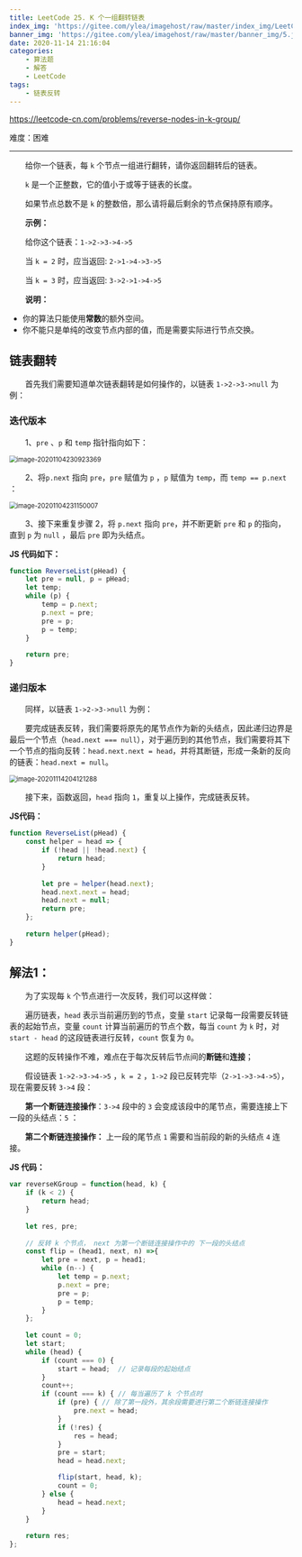 ```yaml
---
title: LeetCode 25. K 个一组翻转链表
index_img: 'https://gitee.com/ylea/imagehost/raw/master/index_img/LeetCode.jpg'
banner_img: 'https://gitee.com/ylea/imagehost/raw/master/banner_img/5.jpg'
date: 2020-11-14 21:16:04
categories:
    - 算法题
    - 解答
    - LeetCode
tags:
    - 链表反转
---
```



https://leetcode-cn.com/problems/reverse-nodes-in-k-group/

难度：困难

---

&emsp;&emsp;给你一个链表，每 `k` 个节点一组进行翻转，请你返回翻转后的链表。

&emsp;&emsp;`k` 是一个正整数，它的值小于或等于链表的长度。

&emsp;&emsp;如果节点总数不是 `k` 的整数倍，那么请将最后剩余的节点保持原有顺序。

 

&emsp;&emsp;**示例：**

&emsp;&emsp;给你这个链表：`1->2->3->4->5`

&emsp;&emsp;当 `k = 2` 时，应当返回: `2->1->4->3->5`

&emsp;&emsp;当 `k = 3` 时，应当返回: `3->2->1->4->5`

 

&emsp;&emsp;**说明：**

- 你的算法只能使用**常数**的额外空间。
- 你不能只是单纯的改变节点内部的值，而是需要实际进行节点交换。





## 链表翻转

&emsp;&emsp;首先我们需要知道单次链表翻转是如何操作的，以链表 `1->2->3->null` 为例：

### 迭代版本

&emsp;&emsp;1、`pre` 、`p` 和 `temp` 指针指向如下：

<img src="https://gitee.com/ylea/imagehost/raw/master/img/image-20201104230923369.png" alt="image-20201104230923369" style="zoom:80%;" />

&emsp;&emsp;2、将`p.next` 指向 `pre`，`pre` 赋值为 `p` ，`p` 赋值为 `temp`，而 `temp == p.next` ：

<img src="https://gitee.com/ylea/imagehost/raw/master/img/image-20201104231150007.png" alt="image-20201104231150007" style="zoom:80%;" />

&emsp;&emsp;3、接下来重复步骤 2，将 `p.next` 指向 `pre`，并不断更新 `pre` 和 `p` 的指向，直到 `p` 为 `null` ，最后 `pre` 即为头结点。



**JS 代码如下：**

```js
function ReverseList(pHead) {
    let pre = null, p = pHead;
    let temp;
    while (p) {
        temp = p.next;
        p.next = pre;
        pre = p;
        p = temp;
    }
     
    return pre;
}
```



### 递归版本

&emsp;&emsp;同样，以链表 `1->2->3->null` 为例：

&emsp;&emsp;要完成链表反转，我们需要将原先的尾节点作为新的头结点，因此递归边界是最后一个节点（`head.next === null`），对于遍历到的其他节点，我们需要将其下一个节点的指向反转：`head.next.next = head`，并将其断链，形成一条新的反向的链表：`head.next = null`。

<img src="https://gitee.com/ylea/imagehost/raw/master/img/image-20201114204121288.png" alt="image-20201114204121288" style="zoom:80%;" />

&emsp;&emsp;接下来，函数返回，`head` 指向 `1`，重复以上操作，完成链表反转。

**JS代码：**

```js
function ReverseList(pHead) {
    const helper = head => {
        if (!head || !head.next) {
            return head;
        }
         
        let pre = helper(head.next);
        head.next.next = head;
        head.next = null;
        return pre;
    };
     
    return helper(pHead);
}
```



## 解法1：

&emsp;&emsp;为了实现每 `k` 个节点进行一次反转，我们可以这样做：

&emsp;&emsp;遍历链表，`head` 表示当前遍历到的节点，变量 `start` 记录每一段需要反转链表的起始节点，变量 `count` 计算当前遍历的节点个数，每当 `count` 为 `k` 时，对 `start - head` 的这段链表进行反转，`count` 恢复为 `0`。

&emsp;&emsp;这题的反转操作不难，难点在于每次反转后节点间的**断链**和**连接**；

&emsp;&emsp;假设链表 `1->2->3->4->5` ，`k = 2` ，`1->2` 段已反转完毕（`2->1->3->4->5`），现在需要反转 `3->4` 段：

&emsp;&emsp;**第一个断链连接操作**：`3->4` 段中的 `3` 会变成该段中的尾节点，需要连接上下一段的头结点：`5` ：

&emsp;&emsp;**第二个断链连接操作：** 上一段的尾节点 `1` 需要和当前段的新的头结点 `4` 连接。

**JS 代码：**

```js
var reverseKGroup = function(head, k) {
    if (k < 2) {
        return head;
    }
    
    let res, pre;
    
    // 反转 k 个节点， next 为第一个断链连接操作中的 下一段的头结点
    const flip = (head1, next, n) =>{
        let pre = next, p = head1;
        while (n--) {
            let temp = p.next;
            p.next = pre;
            pre = p;
            p = temp;
        }
    };
    
    let count = 0;
    let start;
    while (head) {
        if (count === 0) {
            start = head;  // 记录每段的起始结点
        }
        count++;
        if (count === k) { // 每当遍历了 k 个节点时
            if (pre) { // 除了第一段外，其余段需要进行第二个断链连接操作
                pre.next = head;
            }
            if (!res) {
                res = head;
            }
            pre = start;
            head = head.next;

            flip(start, head, k);
            count = 0;
        } else {
            head = head.next;
        }
    }
    
    return res;
};
```
